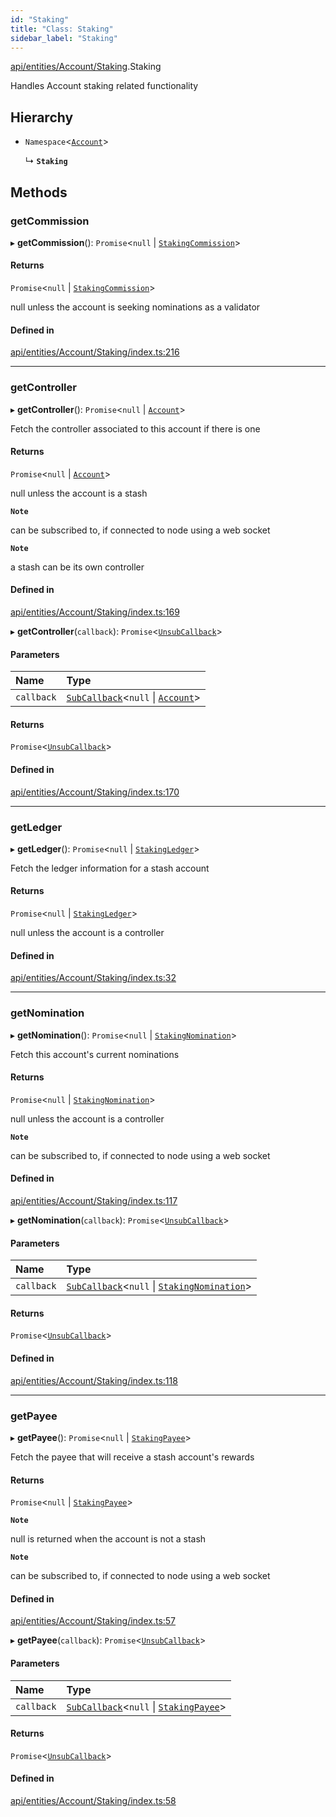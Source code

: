 ```yaml
---
id: "Staking"
title: "Class: Staking"
sidebar_label: "Staking"
---
```


[api/entities/Account/Staking](../../../../../modules/API/Entities/Account/Staking/Staking.md).Staking

Handles Account staking related functionality

## Hierarchy

- `Namespace`\<[`Account`](../Account.md)\>

  ↳ **`Staking`**

## Methods

### getCommission

▸ **getCommission**(): `Promise`\<``null`` \| [`StakingCommission`](../../../../../interfaces/API/Entities/Account/Types/StakingCommission/StakingCommission.md)\>

#### Returns

`Promise`\<``null`` \| [`StakingCommission`](../../../../../interfaces/API/Entities/Account/Types/StakingCommission/StakingCommission.md)\>

null unless the account is seeking nominations as a validator

#### Defined in

[api/entities/Account/Staking/index.ts:216](https://github.com/PolymeshAssociation/polymesh-sdk/blob/49a0066c3/src/api/entities/Account/Staking/index.ts#L216)

___

### getController

▸ **getController**(): `Promise`\<``null`` \| [`Account`](../Account.md)\>

Fetch the controller associated to this account if there is one

#### Returns

`Promise`\<``null`` \| [`Account`](../Account.md)\>

null unless the account is a stash

**`Note`**

can be subscribed to, if connected to node using a web socket

**`Note`**

a stash can be its own controller

#### Defined in

[api/entities/Account/Staking/index.ts:169](https://github.com/PolymeshAssociation/polymesh-sdk/blob/49a0066c3/src/api/entities/Account/Staking/index.ts#L169)

▸ **getController**(`callback`): `Promise`\<[`UnsubCallback`](../../../../../modules/API/Entities/Types/Types.md#unsubcallback)\>

#### Parameters

| Name | Type |
| :------ | :------ |
| `callback` | [`SubCallback`](../../../../../modules/API/Entities/Types/Types.md#subcallback)\<``null`` \| [`Account`](../Account.md)\> |

#### Returns

`Promise`\<[`UnsubCallback`](../../../../../modules/API/Entities/Types/Types.md#unsubcallback)\>

#### Defined in

[api/entities/Account/Staking/index.ts:170](https://github.com/PolymeshAssociation/polymesh-sdk/blob/49a0066c3/src/api/entities/Account/Staking/index.ts#L170)

___

### getLedger

▸ **getLedger**(): `Promise`\<``null`` \| [`StakingLedger`](../../../../../interfaces/API/Entities/Account/Types/StakingLedger/StakingLedger.md)\>

Fetch the ledger information for a stash account

#### Returns

`Promise`\<``null`` \| [`StakingLedger`](../../../../../interfaces/API/Entities/Account/Types/StakingLedger/StakingLedger.md)\>

null unless the account is a controller

#### Defined in

[api/entities/Account/Staking/index.ts:32](https://github.com/PolymeshAssociation/polymesh-sdk/blob/49a0066c3/src/api/entities/Account/Staking/index.ts#L32)

___

### getNomination

▸ **getNomination**(): `Promise`\<``null`` \| [`StakingNomination`](../../../../../interfaces/API/Entities/Account/Types/StakingNomination/StakingNomination.md)\>

Fetch this account's current nominations

#### Returns

`Promise`\<``null`` \| [`StakingNomination`](../../../../../interfaces/API/Entities/Account/Types/StakingNomination/StakingNomination.md)\>

null unless the account is a controller

**`Note`**

can be subscribed to, if connected to node using a web socket

#### Defined in

[api/entities/Account/Staking/index.ts:117](https://github.com/PolymeshAssociation/polymesh-sdk/blob/49a0066c3/src/api/entities/Account/Staking/index.ts#L117)

▸ **getNomination**(`callback`): `Promise`\<[`UnsubCallback`](../../../../../modules/API/Entities/Types/Types.md#unsubcallback)\>

#### Parameters

| Name | Type |
| :------ | :------ |
| `callback` | [`SubCallback`](../../../../../modules/API/Entities/Types/Types.md#subcallback)\<``null`` \| [`StakingNomination`](../../../../../interfaces/API/Entities/Account/Types/StakingNomination/StakingNomination.md)\> |

#### Returns

`Promise`\<[`UnsubCallback`](../../../../../modules/API/Entities/Types/Types.md#unsubcallback)\>

#### Defined in

[api/entities/Account/Staking/index.ts:118](https://github.com/PolymeshAssociation/polymesh-sdk/blob/49a0066c3/src/api/entities/Account/Staking/index.ts#L118)

___

### getPayee

▸ **getPayee**(): `Promise`\<``null`` \| [`StakingPayee`](../../../../../interfaces/API/Entities/Account/Types/StakingPayee/StakingPayee.md)\>

Fetch the payee that will receive a stash account's rewards

#### Returns

`Promise`\<``null`` \| [`StakingPayee`](../../../../../interfaces/API/Entities/Account/Types/StakingPayee/StakingPayee.md)\>

**`Note`**

null is returned when the account is not a stash

**`Note`**

can be subscribed to, if connected to node using a web socket

#### Defined in

[api/entities/Account/Staking/index.ts:57](https://github.com/PolymeshAssociation/polymesh-sdk/blob/49a0066c3/src/api/entities/Account/Staking/index.ts#L57)

▸ **getPayee**(`callback`): `Promise`\<[`UnsubCallback`](../../../../../modules/API/Entities/Types/Types.md#unsubcallback)\>

#### Parameters

| Name | Type |
| :------ | :------ |
| `callback` | [`SubCallback`](../../../../../modules/API/Entities/Types/Types.md#subcallback)\<``null`` \| [`StakingPayee`](../../../../../interfaces/API/Entities/Account/Types/StakingPayee/StakingPayee.md)\> |

#### Returns

`Promise`\<[`UnsubCallback`](../../../../../modules/API/Entities/Types/Types.md#unsubcallback)\>

#### Defined in

[api/entities/Account/Staking/index.ts:58](https://github.com/PolymeshAssociation/polymesh-sdk/blob/49a0066c3/src/api/entities/Account/Staking/index.ts#L58)
